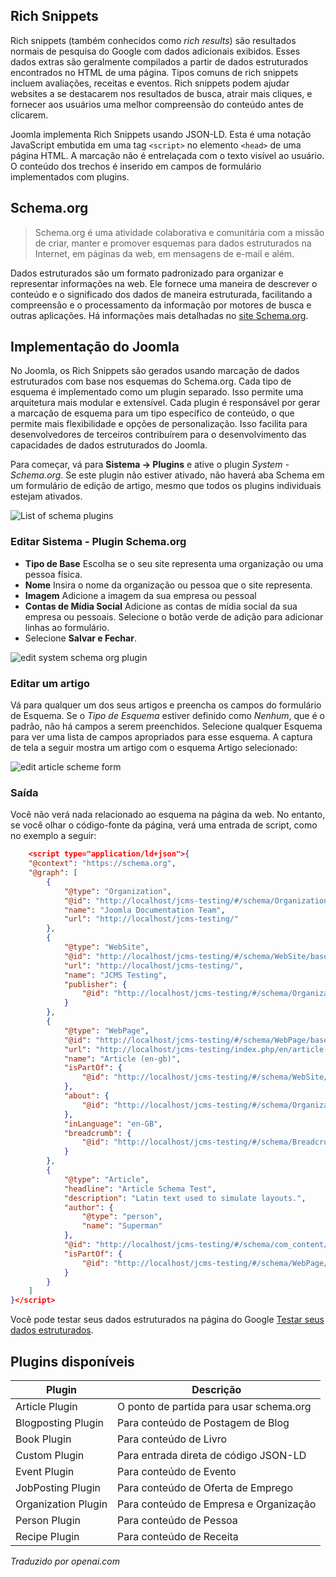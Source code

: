 <!-- Filename: J5.x:Schema_org / Display title: Introdução a Esquemas -->

## Rich Snippets

Rich snippets (também conhecidos como *rich results*) são resultados normais de pesquisa do Google com dados adicionais exibidos. Esses dados extras são geralmente compilados a partir de dados estruturados encontrados no HTML de uma página. Tipos comuns de rich snippets incluem avaliações, receitas e eventos. Rich snippets podem ajudar websites a se destacarem nos resultados de busca, atrair mais cliques, e fornecer aos usuários uma melhor compreensão do conteúdo antes de clicarem.

Joomla implementa Rich Snippets usando JSON-LD. Esta é uma notação JavaScript embutida em uma tag `<script>` no elemento `<head>` de uma página HTML. A marcação não é entrelaçada com o texto visível ao usuário. O conteúdo dos trechos é inserido em campos de formulário implementados com plugins.

## Schema.org

>Schema.org é uma atividade colaborativa e comunitária com a missão de criar, manter e promover esquemas para dados estruturados na Internet, em páginas da web, em mensagens de e-mail e além.

Dados estruturados são um formato padronizado para organizar e representar informações na web. Ele fornece uma maneira de descrever o conteúdo e o significado dos dados de maneira estruturada, facilitando a compreensão e o processamento da informação por motores de busca e outras aplicações. Há informações mais detalhadas no [site Schema.org](https://schema.org/).

## Implementação do Joomla

No Joomla, os Rich Snippets são gerados usando marcação de dados estruturados com base nos esquemas do Schema.org. Cada tipo de esquema é implementado como um plugin separado. Isso permite uma arquitetura mais modular e extensível. Cada plugin é responsável por gerar a marcação de esquema para um tipo específico de conteúdo, o que permite mais flexibilidade e opções de personalização. Isso facilita para desenvolvedores de terceiros contribuírem para o desenvolvimento das capacidades de dados estruturados do Joomla.

Para começar, vá para **Sistema -> Plugins** e ative o plugin *System - Schema.org*. Se este plugin não estiver ativado, não haverá aba Schema em um formulário de edição de artigo, mesmo que todos os plugins individuais estejam ativados.

![List of schema plugins](../../../en/images/schemas/schema-plugins-list.png)

### Editar Sistema - Plugin Schema.org

- **Tipo de Base** Escolha se o seu site representa uma organização ou uma pessoa física.
- **Nome** Insira o nome da organização ou pessoa que o site representa.
- **Imagem** Adicione a imagem da sua empresa ou pessoal
- **Contas de Mídia Social** Adicione as contas de mídia social da sua empresa ou pessoais. Selecione o botão verde de adição para adicionar linhas ao formulário.
- Selecione **Salvar e Fechar**.

![edit system schema org plugin](../../../en/images/schemas/edit-system-schema-org-plugin.png)

### Editar um artigo

Vá para qualquer um dos seus artigos e preencha os campos do formulário de Esquema. Se o *Tipo de Esquema* estiver definido como *Nenhum*, que é o padrão, não há campos a serem preenchidos. Selecione qualquer Esquema para ver uma lista de campos apropriados para esse esquema. A captura de tela a seguir mostra um artigo com o esquema Artigo selecionado:

![edit article scheme form](../../../en/images/schemas/schema-form-in-an-article.png)

### Saída

Você não verá nada relacionado ao esquema na página da web. No entanto, se você olhar o código-fonte da página, verá uma entrada de script, como no exemplo a seguir:

```json
	<script type="application/ld+json">{
    "@context": "https://schema.org",
    "@graph": [
        {
            "@type": "Organization",
            "@id": "http://localhost/jcms-testing/#/schema/Organization/base",
            "name": "Joomla Documentation Team",
            "url": "http://localhost/jcms-testing/"
        },
        {
            "@type": "WebSite",
            "@id": "http://localhost/jcms-testing/#/schema/WebSite/base",
            "url": "http://localhost/jcms-testing/",
            "name": "JCMS Testing",
            "publisher": {
                "@id": "http://localhost/jcms-testing/#/schema/Organization/base"
            }
        },
        {
            "@type": "WebPage",
            "@id": "http://localhost/jcms-testing/#/schema/WebPage/base",
            "url": "http://localhost/jcms-testing/index.php/en/article-en-gb",
            "name": "Article (en-gb)",
            "isPartOf": {
                "@id": "http://localhost/jcms-testing/#/schema/WebSite/base"
            },
            "about": {
                "@id": "http://localhost/jcms-testing/#/schema/Organization/base"
            },
            "inLanguage": "en-GB",
            "breadcrumb": {
                "@id": "http://localhost/jcms-testing/#/schema/BreadcrumbList/139"
            }
        },
        {
            "@type": "Article",
            "headline": "Article Schema Test",
            "description": "Latin text used to simulate layouts.",
            "author": {
                "@type": "person",
                "name": "Superman"
            },
            "@id": "http://localhost/jcms-testing/#/schema/com_content/article/1",
            "isPartOf": {
                "@id": "http://localhost/jcms-testing/#/schema/WebPage/base"
            }
        }
    ]
}</script>
```

Você pode testar seus dados estruturados na página do Google [Testar seus dados estruturados](https://developers.google.com/search/docs/appearance/structured-data).

## Plugins disponíveis

| Plugin | Descrição |
|--------|-------------|
| Article Plugin | O ponto de partida para usar schema.org |
| Blogposting Plugin | Para conteúdo de Postagem de Blog |
| Book Plugin | Para conteúdo de Livro |
| Custom Plugin | Para entrada direta de código JSON-LD |
| Event Plugin | Para conteúdo de Evento |
| JobPosting Plugin | Para conteúdo de Oferta de Emprego |
| Organization Plugin | Para conteúdo de Empresa e Organização |
| Person Plugin | Para conteúdo de Pessoa |
| Recipe Plugin | Para conteúdo de Receita |

*Traduzido por openai.com*

